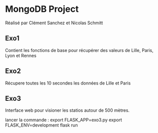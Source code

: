 # MongoDB Project

Réalisé par Clément Sanchez et Nicolas Schmitt


## Exo1

Contient les fonctions de base pour récupérer des valeurs de Lille, Paris, Lyon et Rennes

## Exo2 

Récupere toutes les 10 secondes les données de Lille et Paris

## Exo3 

Interface web pour visioner les statios autour de 500 mètres.

lancer la commande :
    export FLASK_APP=exo3.py
    export FLASK_ENV=development
    flask run